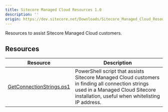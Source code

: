 ```yaml
---
title: Sitecore Managed Cloud Resources 1.0
description: ''
origin: https://dev.sitecore.net/Downloads/Sitecore_Managed_Cloud_Resources/10/Sitecore_Managed_Cloud_Resources_10.aspx
---
```


Resources to assist Sitecore Managed Cloud customers.

## Resources

 | Resource | Description |
 | --- | --- |
 | [GetConnectionStrings.ps1](https://scdp.blob.core.windows.net/downloads/Sitecore%20Managed%20Cloud%20Resources/10/Sitecore%20Managed%20Cloud%20Resources%2010/Secure/GetConnectionStrings.ps1) | PowerShell script that assists Sitecore Managed Cloud customers in finding all connection strings used in a Managed Cloud Sitecore installation, useful when whitelisting IP address. |